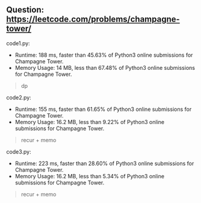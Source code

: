 ## Question: https://leetcode.com/problems/champagne-tower/

code1.py:
* Runtime: 188 ms, faster than 45.63% of Python3 online submissions for Champagne Tower.
* Memory Usage: 14 MB, less than 67.48% of Python3 online submissions for Champagne Tower.
> dp

code2.py:
* Runtime: 155 ms, faster than 61.65% of Python3 online submissions for Champagne Tower.
* Memory Usage: 16.2 MB, less than 9.22% of Python3 online submissions for Champagne Tower.
> recur + memo

code3.py:
* Runtime: 223 ms, faster than 28.60% of Python3 online submissions for Champagne Tower.
* Memory Usage: 16.2 MB, less than 5.34% of Python3 online submissions for Champagne Tower.
> recur + memo
